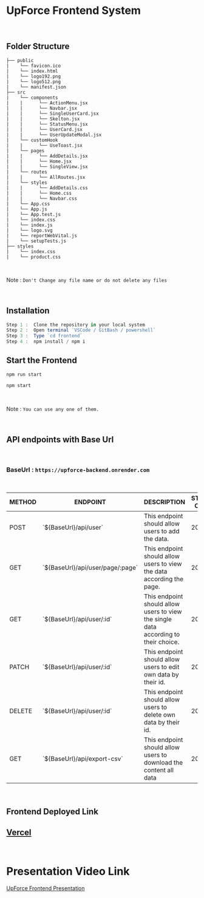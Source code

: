 # UpForce Frontend System

<br>

##  Folder Structure

```
├── public
|    └── favicon.ico
|    └── index.html
|    └── logo192.png
|    └── logo512.png
|    └── manifest.json
├── src
|    └── components
|    |      └── ActionMenu.jsx  
|    |      └── Navbar.jsx  
|    |      └── SingleUserCard.jsx  
|    |      └── Skelton.jsx  
|    |      └── StatusMenu.jsx  
|    |      └── UserCard.jsx  
|    |      └── UserUpdateModal.jsx  
|    └── customHook
|    |      └── UseToast.jsx       
|    └── pages
|    |      └── AddDetails.jsx  
|    |      └── Home.jsx  
|    |      └── SingleView.jsx  
|    └── routes
|    |      └── AllRoutes.jsx  
|    └── styles
|    |      └── AddDetails.css  
|    |      └── Home.css  
|    |      └── Navbar.css  
|    └── App.css
|    └── App.js
|    └── App.test.js
|    └── index.css
|    └── index.js
|    └── logo.svg
|    └── reportWebVital.js
|    └── setupTests.js
├── styles
|    └── index.css
|    └── product.css
```

<br>

Note : `Don't Change any file name or do not delete any files`

<br>

## Installation

```js
Step 1 :  Clone the repository in your local system
Step 2 :  Open terminal `VSCode / GitBash / powershell`
Step 3 :  Type `cd frontend`
Step 4 :  npm install / npm i
```

## Start the Frontend 

```js
npm run start

npm start
```

<br>

Note : `You can use any one of them.`

<br>

## API endpoints with Base Url

<br>

### BaseUrl : `https://upforce-backend.onrender.com`

<br>

<table>
    <thead>
        <tr>
            <th>METHOD</th>
            <th>ENDPOINT</th>
            <th>DESCRIPTION</th>
            <th>STATUS CODE</th>
        </tr>
    </thead>
    <tbody>
        <tr>
            <td>POST</td>
            <td>`${BaseUrl}/api/user`</td>
            <td>This endpoint should allow users to add the data.</td>
            <td>200</td>
        </tr>
        <tr>
            <td>GET</td>
            <td>`${BaseUrl}/api/user/page/:page`</td>
            <td>This endpoint should allow users to view the data according the page.</td>
            <td>200</td>
        </tr>
        <tr>
            <td>GET</td>
            <td>`${BaseUrl}/api/user/:id`</td>
            <td>This endpoint should allow users to view the single data according to their choice.</td>
            <td>200</td>
        </tr>
        <tr>
            <td>PATCH</td>
            <td>`${BaseUrl}/api/user/:id`</td>
            <td>This endpoint should allow users to edit own data by their id.</td>
            <td>200</td>
        </tr>
        <tr>
            <td>DELETE</td>
            <td>`${BaseUrl}/api/user/:id`</td>
            <td>This endpoint should allow users to delete own data by their id.</td>
            <td>200</td>
        </tr>
        <tr>
            <td>GET</td>
            <td>`${BaseUrl}/api/export-csv`</td>
            <td>This endpoint should allow users to download the content all data</td>
            <td>200</td>
        </tr>
    </tbody>
</table>

<br>

## Frontend Deployed Link

<a href="https://upforce-assignment-by-raghuveersain.vercel.app/" target="_blank"><strong><h2>Vercel</h2></strong></a>

<br>

# Presentation Video Link

<a href="" target="_blank">UpForce Frontend Presentation</a>